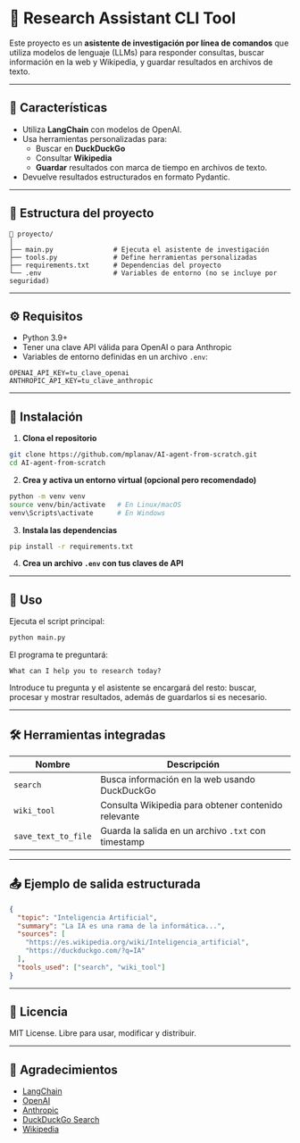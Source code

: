 # 🧠 Research Assistant CLI Tool

Este proyecto es un **asistente de investigación por línea de comandos** que utiliza modelos de lenguaje (LLMs) para responder consultas, buscar información en la web y Wikipedia, y guardar resultados en archivos de texto.

---

## 🚀 Características

- Utiliza **LangChain** con modelos de OpenAI.
- Usa herramientas personalizadas para:
  - Buscar en **DuckDuckGo**
  - Consultar **Wikipedia**
  - **Guardar** resultados con marca de tiempo en archivos de texto.
- Devuelve resultados estructurados en formato Pydantic.

---

## 📂 Estructura del proyecto

```
📁 proyecto/
│
├── main.py               # Ejecuta el asistente de investigación
├── tools.py              # Define herramientas personalizadas
├── requirements.txt      # Dependencias del proyecto
└── .env                  # Variables de entorno (no se incluye por seguridad)
```

---

## ⚙️ Requisitos

- Python 3.9+
- Tener una clave API válida para OpenAI o para Anthropic
- Variables de entorno definidas en un archivo `.env`:

```env
OPENAI_API_KEY=tu_clave_openai
ANTHROPIC_API_KEY=tu_clave_anthropic
```

---

## 🧪 Instalación

1. **Clona el repositorio**

```bash
git clone https://github.com/mplanav/AI-agent-from-scratch.git
cd AI-agent-from-scratch
```

2. **Crea y activa un entorno virtual (opcional pero recomendado)**

```bash
python -m venv venv
source venv/bin/activate   # En Linux/macOS
venv\Scripts\activate      # En Windows
```

3. **Instala las dependencias**

```bash
pip install -r requirements.txt
```

4. **Crea un archivo `.env` con tus claves de API**

---

## 🧠 Uso

Ejecuta el script principal:

```bash
python main.py
```

El programa te preguntará:

```
What can I help you to research today?
```

Introduce tu pregunta y el asistente se encargará del resto: buscar, procesar y mostrar resultados, además de guardarlos si es necesario.

---

## 🛠️ Herramientas integradas

| Nombre             | Descripción                                        |
|--------------------|----------------------------------------------------|
| `search`           | Busca información en la web usando DuckDuckGo      |
| `wiki_tool`        | Consulta Wikipedia para obtener contenido relevante |
| `save_text_to_file`| Guarda la salida en un archivo `.txt` con timestamp |

---

## 📤 Ejemplo de salida estructurada

```json
{
  "topic": "Inteligencia Artificial",
  "summary": "La IA es una rama de la informática...",
  "sources": [
    "https://es.wikipedia.org/wiki/Inteligencia_artificial",
    "https://duckduckgo.com/?q=IA"
  ],
  "tools_used": ["search", "wiki_tool"]
}
```

---

## 🧾 Licencia

MIT License. Libre para usar, modificar y distribuir.

---

## 🤝 Agradecimientos

- [LangChain](https://github.com/langchain-ai/langchain)
- [OpenAI](https://openai.com/)
- [Anthropic](https://www.anthropic.com/)
- [DuckDuckGo Search](https://duckduckgo.com/)
- [Wikipedia](https://www.wikipedia.org/)